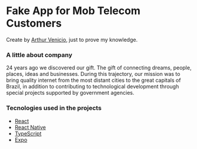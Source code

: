 # Fake App for Mob Telecom Customers

Create by [Arthur Venicio](https://www.linkedin.com/in/arthurvenicio/), just to prove my knowledge.

### A little about company

24 years ago we discovered our gift. The gift of connecting dreams, people, places, ideas and businesses. During this trajectory, our mission was to bring quality internet from the most distant cities to the great capitals of Brazil, in addition to contributing to technological development through special projects supported by government agencies.

### Tecnologies used in the projects

- [React](https://reactjs.org/)
- [React Native](https://reactnative.dev/)
- [TypeScript](https://www.typescriptlang.org/)
- [Expo](https://expo.dev/)
